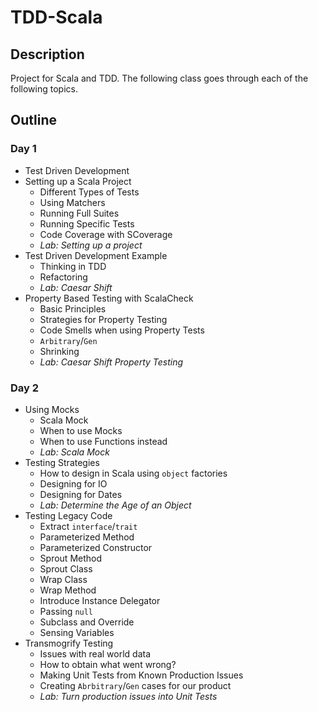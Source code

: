# TDD-Scala

## Description

Project for Scala and TDD.  The following 
class goes through each of the following topics.

## Outline

### Day 1
* Test Driven Development
* Setting up a Scala Project
  * Different Types of Tests
  * Using Matchers
  * Running Full Suites
  * Running Specific Tests
  * Code Coverage with SCoverage
  * _Lab: Setting up a project_
* Test Driven Development Example
  * Thinking in TDD
  * Refactoring
  * _Lab: Caesar Shift_
* Property Based Testing with ScalaCheck
  * Basic Principles
  * Strategies for Property Testing
  * Code Smells when using Property Tests
  * `Arbitrary`/`Gen`
  * Shrinking
  * _Lab: Caesar Shift Property Testing_

### Day 2

* Using Mocks
  * Scala Mock
  * When to use Mocks
  * When to use Functions instead
  * _Lab: Scala Mock_
* Testing Strategies
  * How to design in Scala using `object` factories
  * Designing for IO
  * Designing for Dates
  * _Lab: Determine the Age of an Object_
* Testing Legacy Code
  * Extract `interface`/`trait`
  * Parameterized Method
  * Parameterized Constructor
  * Sprout Method
  * Sprout Class
  * Wrap Class
  * Wrap Method
  * Introduce Instance Delegator
  * Passing `null`
  * Subclass and Override
  * Sensing Variables
* Transmogrify Testing 
  * Issues with real world data
  * How to obtain what went wrong?
  * Making Unit Tests from Known Production Issues
  * Creating `Abrbitrary`/`Gen` cases for our product
  * _Lab: Turn production issues into Unit Tests_
  